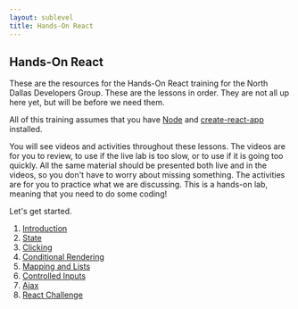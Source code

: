 ```yaml
---
layout: sublevel
title: Hands-On React
---
```


## Hands-On React

These are the resources for the Hands-On React training for the North Dallas Developers Group. These are the lessons in order. They are not all up here yet, but will be before we need them.

All of this training assumes that you have [Node](https://nodejs.org/) and [create-react-app](https://github.com/facebook/create-react-app) installed.

You will see videos and activities throughout these lessons. The videos are for you to review, to use if the live lab is too slow, or to use if it is going too quickly. All the same material should be presented both live and in the videos, so you don't have to worry about missing something. The activities are for you to practice what we are discussing. This is a hands-on lab, meaning that you need to do some coding!

Let's get started.

1. [Introduction](01-intro)
1. [State](02-state)
1. [Clicking](03-clicking)
1. [Conditional Rendering](04-conditional-rendering)
1. [Mapping and Lists](05-mapping)
1. [Controlled Inputs](06-controlled-inputs)
1. [Ajax](07-ajax)
1. [React Challenge](08-challenge)